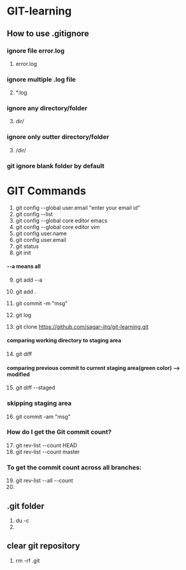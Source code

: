 # GIT-learning

## How to use .gitignore

###  ignore file error.log
1. error.log
### ignore multiple .log file
2. *.log
### ignore any directory/folder
3. dir/
### ignore only outter directory/folder
3. /dir/
### git ignore blank folder by default


# GIT Commands

1. git config --global user.email "enter your email id"
2. git config --list
3. git config --global core editor emacs
4. git config --global core editor vim
5. git config user.name
6. git config user.email
7. git status
8. git init

#### --a means all
9. git add --a
10. git add .

11. git commit -m "msg"
12. git log
13. git clone https://github.com/sagar-iitg/git-learning.git
#### comparing working directory to staging area
14. git diff 
#### comparing previous commit to current staging area(green color) --> modified
15. git diff --staged
### skipping staging area
16. git commit -am "msg"
### How do I get the Git commit count?
17. git rev-list --count HEAD
18. git rev-list --count master 
### To get the commit count across all branches:
19. git rev-list --all --count 
20. 



## .git folder
1. du -c
2. 
## clear git repository
1. rm -rf .git


